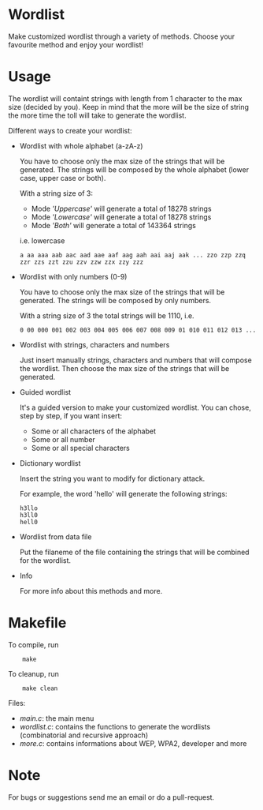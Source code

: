 # Wordlist

Make customized wordlist through a variety of methods. Choose your favourite method and enjoy your wordlist!

# Usage

The wordlist will containt strings with length from 1 character to the max size (decided by you). Keep in mind that the more will be the size of string the more time the toll will take to generate the wordlist.

Different ways to create your wordlist:
   
   - Wordlist with whole alphabet (a-zA-z)
   
      You have to choose only the max size of the strings that will be generated. The strings will be composed by the whole alphabet (lower case, upper case or both).
      
      With a string size of 3:
      
      - Mode *'Uppercase'* will generate a total of 18278 strings
      - Mode *'Lowercase'* will generate a total of 18278 strings
      - Mode *'Both'* will generate a total of 143364 strings
         
      i.e. lowercase
      
         a aa aaa aab aac aad aae aaf aag aah aai aaj aak ... zzo zzp zzq zzr zzs zzt zzu zzv zzw zzx zzy zzz
        
   - Wordlist with only numbers (0-9)
   
      You have to choose only the max size of the strings that will be generated. The strings will be composed by only numbers.
      
      With a string size of 3 the total strings will be 1110, i.e.
      
         0 00 000 001 002 003 004 005 006 007 008 009 01 010 011 012 013 ...
   
   - Wordlist with strings, characters and numbers
   
      Just insert manually strings, characters and numbers that will compose the wordlist. Then choose the max size of the strings that will be generated.
         
   - Guided wordlist
   
      It's a guided version to make your customized wordlist. You can chose, step by step, if you want insert:
      
      - Some or all characters of the alphabet 
      - Some or all number 
      - Some or all special characters
        
   - Dictionary wordlist
   
      Insert the string you want to modify for dictionary attack. 
      
      For example, the word 'hello' will generate the following strings:
      
         h3llo
         h3ll0
         hell0
         
   - Wordlist from data file
   
      Put the filaneme of the file containing the strings that will be combined for the wordlist.
         
   - Info
   
      For more info about this methods and more.
      
# Makefile

To compile, run

        make
        
To cleanup, run

        make clean
        
Files: 
   - *main.c*: the main menu
   - *wordlist.c*: contains the functions to generate the wordlists (combinatorial and recursive approach)
   - *more.c*: contains informations about WEP, WPA2, developer and more

# Note
   
For bugs or suggestions send me an email or do a pull-request.
